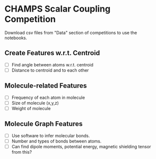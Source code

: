 # CHAMPS Scalar Coupling Competition

Download csv files from "Data" section of competitions to use the notebooks.

## Create Features w.r.t. Centroid

- [ ] Find angle between atoms w.r.t. centroid
- [ ] Distance to centroid and to each other

## Molecule-related Features

- [ ] Frequency of each atom in molecule
- [ ] Size of molecule (x,y,z)
- [ ] Weight of molecule

## Molecule Graph Features

- [ ] Use software to infer molecular bonds.
- [ ] Number and types of bonds between atoms.
- [ ] Can find dipole moments, potential energy, magnetic shielding tensor from this?
